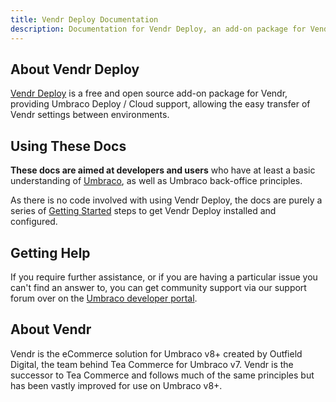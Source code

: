 ```yaml
---
title: Vendr Deploy Documentation
description: Documentation for Vendr Deploy, an add-on package for Vendr, the eCommerce solution for Umbraco v8+
---
```


## About Vendr Deploy

[Vendr Deploy](https://vendr.net/add-ons/vendr-deploy/) is a free and open source add-on package for Vendr, providing Umbraco Deploy / Cloud support, allowing the easy transfer of Vendr settings between environments.

## Using These Docs

**These docs are aimed at developers and users** who have at least a basic understanding of  [Umbraco](https://umbraco.com), as well as Umbraco back-office principles.

As there is no code involved with using Vendr Deploy, the docs are purely a series of [Getting Started](getting-started/) steps to get Vendr Deploy installed and configured.

## Getting Help

If you require further assistance, or if you are having a particular issue you can't find an answer to, you can get community support via our support forum over on the [Umbraco developer portal](https://our.umbraco.com/packages/website-utilities/vendr/vendr-support/).

## About Vendr

Vendr is the eCommerce solution for Umbraco v8+ created by Outfield Digital, the team behind Tea Commerce for Umbraco v7. Vendr is the successor to Tea Commerce and follows much of the same principles but has been vastly improved for use on Umbraco v8+.